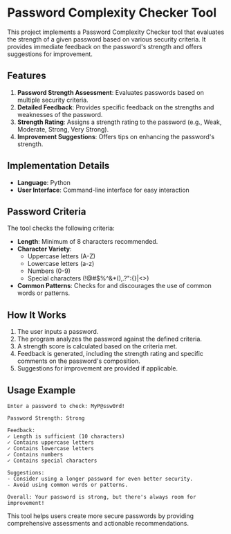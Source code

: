 # Password Complexity Checker Tool

This project implements a Password Complexity Checker tool that evaluates the strength of a given password based on various security criteria. It provides immediate feedback on the password's strength and offers suggestions for improvement.

## Features

1. **Password Strength Assessment**: Evaluates passwords based on multiple security criteria.
2. **Detailed Feedback**: Provides specific feedback on the strengths and weaknesses of the password.
3. **Strength Rating**: Assigns a strength rating to the password (e.g., Weak, Moderate, Strong, Very Strong).
4. **Improvement Suggestions**: Offers tips on enhancing the password's strength.

## Implementation Details

- **Language**: Python
- **User Interface**: Command-line interface for easy interaction

## Password Criteria

The tool checks the following criteria:

- **Length**: Minimum of 8 characters recommended.
- **Character Variety**:
  - Uppercase letters (A-Z)
  - Lowercase letters (a-z)
  - Numbers (0-9)
  - Special characters (!@#$%^&*(),.?":{}|<>)
- **Common Patterns**: Checks for and discourages the use of common words or patterns.

## How It Works

1. The user inputs a password.
2. The program analyzes the password against the defined criteria.
3. A strength score is calculated based on the criteria met.
4. Feedback is generated, including the strength rating and specific comments on the password's composition.
5. Suggestions for improvement are provided if applicable.

## Usage Example

```plaintext
Enter a password to check: MyP@ssw0rd!

Password Strength: Strong

Feedback:
✓ Length is sufficient (10 characters)
✓ Contains uppercase letters
✓ Contains lowercase letters
✓ Contains numbers
✓ Contains special characters

Suggestions:
- Consider using a longer password for even better security.
- Avoid using common words or patterns.

Overall: Your password is strong, but there's always room for improvement!
```

This tool helps users create more secure passwords by providing comprehensive assessments and actionable recommendations.
